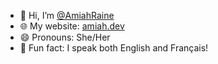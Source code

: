 - 👋 Hi, I’m [@AmiahRaine](https://github.com/AmiahRaine)
- 🌐 My website: [amiah.dev](https://amiah.dev)
- 😄 Pronouns: She/Her
- 📖 Fun fact: I speak both English and Français!
